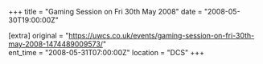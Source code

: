 +++
title = "Gaming Session on Fri 30th May 2008"
date = "2008-05-30T19:00:00Z"

[extra]
original = "https://uwcs.co.uk/events/gaming-session-on-fri-30th-may-2008-1474489009573/"    
ent_time = "2008-05-31T07:00:00Z"
location = "DCS"
+++




